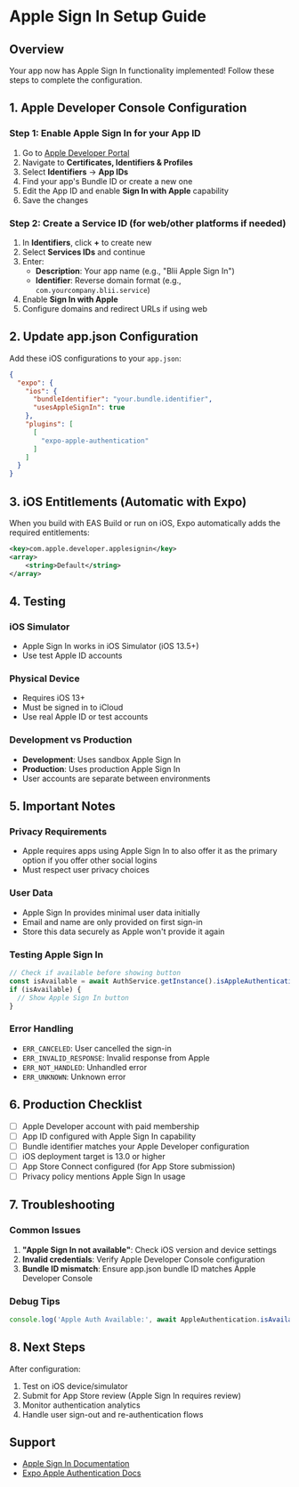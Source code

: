# Apple Sign In Setup Guide

## Overview
Your app now has Apple Sign In functionality implemented! Follow these steps to complete the configuration.

## 1. Apple Developer Console Configuration

### Step 1: Enable Apple Sign In for your App ID
1. Go to [Apple Developer Portal](https://developer.apple.com/)
2. Navigate to **Certificates, Identifiers & Profiles**
3. Select **Identifiers** → **App IDs**
4. Find your app's Bundle ID or create a new one
5. Edit the App ID and enable **Sign In with Apple** capability
6. Save the changes

### Step 2: Create a Service ID (for web/other platforms if needed)
1. In **Identifiers**, click **+** to create new
2. Select **Services IDs** and continue
3. Enter:
   - **Description**: Your app name (e.g., "Blii Apple Sign In")
   - **Identifier**: Reverse domain format (e.g., `com.yourcompany.blii.service`)
4. Enable **Sign In with Apple**
5. Configure domains and redirect URLs if using web

## 2. Update app.json Configuration

Add these iOS configurations to your `app.json`:

```json
{
  "expo": {
    "ios": {
      "bundleIdentifier": "your.bundle.identifier",
      "usesAppleSignIn": true
    },
    "plugins": [
      [
        "expo-apple-authentication"
      ]
    ]
  }
}
```

## 3. iOS Entitlements (Automatic with Expo)

When you build with EAS Build or run on iOS, Expo automatically adds the required entitlements:
```xml
<key>com.apple.developer.applesignin</key>
<array>
    <string>Default</string>
</array>
```

## 4. Testing

### iOS Simulator
- Apple Sign In works in iOS Simulator (iOS 13.5+)
- Use test Apple ID accounts

### Physical Device
- Requires iOS 13+ 
- Must be signed in to iCloud
- Use real Apple ID or test accounts

### Development vs Production
- **Development**: Uses sandbox Apple Sign In
- **Production**: Uses production Apple Sign In
- User accounts are separate between environments

## 5. Important Notes

### Privacy Requirements
- Apple requires apps using Apple Sign In to also offer it as the primary option if you offer other social logins
- Must respect user privacy choices

### User Data
- Apple Sign In provides minimal user data initially
- Email and name are only provided on first sign-in
- Store this data securely as Apple won't provide it again

### Testing Apple Sign In
```javascript
// Check if available before showing button
const isAvailable = await AuthService.getInstance().isAppleAuthenticationAvailable();
if (isAvailable) {
  // Show Apple Sign In button
}
```

### Error Handling
- `ERR_CANCELED`: User cancelled the sign-in
- `ERR_INVALID_RESPONSE`: Invalid response from Apple
- `ERR_NOT_HANDLED`: Unhandled error
- `ERR_UNKNOWN`: Unknown error

## 6. Production Checklist

- [ ] Apple Developer account with paid membership
- [ ] App ID configured with Apple Sign In capability
- [ ] Bundle identifier matches your Apple Developer configuration
- [ ] iOS deployment target is 13.0 or higher
- [ ] App Store Connect configured (for App Store submission)
- [ ] Privacy policy mentions Apple Sign In usage

## 7. Troubleshooting

### Common Issues
1. **"Apple Sign In not available"**: Check iOS version and device settings
2. **Invalid credentials**: Verify Apple Developer Console configuration
3. **Bundle ID mismatch**: Ensure app.json bundle ID matches Apple Developer Console

### Debug Tips
```javascript
console.log('Apple Auth Available:', await AppleAuthentication.isAvailableAsync());
```

## 8. Next Steps

After configuration:
1. Test on iOS device/simulator
2. Submit for App Store review (Apple Sign In requires review)
3. Monitor authentication analytics
4. Handle user sign-out and re-authentication flows

## Support
- [Apple Sign In Documentation](https://developer.apple.com/sign-in-with-apple/)
- [Expo Apple Authentication Docs](https://docs.expo.dev/versions/latest/sdk/apple-authentication/) 